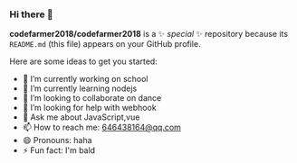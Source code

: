 ### Hi there 👋

**codefarmer2018/codefarmer2018** is a ✨ _special_ ✨ repository because its `README.md` (this file) appears on your GitHub profile.

Here are some ideas to get you started:

- 🔭 I’m currently working on school
- 🌱 I’m currently learning nodejs
- 👯 I’m looking to collaborate on dance
- 🤔 I’m looking for help with webhook
- 💬 Ask me about JavaScript,vue
- 📫 How to reach me: 646438164@qq.com
- 😄 Pronouns: haha
- ⚡ Fun fact: I'm bald
